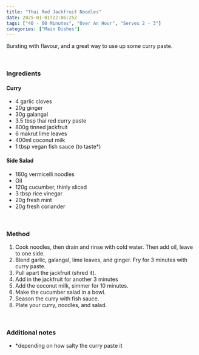 ```yaml
---
title: "Thai Red Jackfruit Noodles"
date: 2025-01-01T22:06:25Z
tags: ["40 - 60 Minutes", "Over An Hour", "Serves 2 - 3"]
categories: ["Main Dishes"]
---
```

Bursting with flavour, and a great way to use up some curry paste.
&nbsp;

&nbsp;
### Ingredients
#### Curry
* 4 garlic cloves
* 20g ginger
* 30g galangal
* 3.5 tbsp thai red curry paste
* 800g tinned jackfruit
* 6 makrut lime leaves
* 400ml coconut milk
* 1 tbsp vegan fish sauce (to taste*)
#### Side Salad
* 160g vermicelli noodles
* Oil
* 120g cucumber, thinly sliced
* 3 tbsp rice vinegar
* 20g fresh mint
* 20g fresh coriander
&nbsp;

&nbsp;
### Method
1. Cook noodles, then drain and rinse with cold water. Then add oil, leave to one side.
2. Blend garlic, galangal, lime leaves, and ginger. Fry for 3 minutes with curry paste.
3. Pull apart the jackfruit (shred it).
4. Add in the jackfruit for another 3 minutes
5. Add the coconut milk, simmer for 10 minutes.
6. Make the cucumber salad in a bowl.
7. Season the curry with fish sauce.
8. Plate your curry, noodles, and salad.
&nbsp;

&nbsp;
### Additional notes
* *depending on how salty the curry paste it

